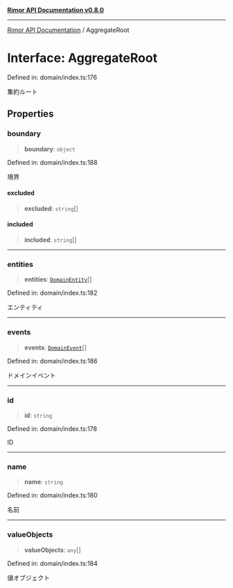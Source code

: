 [**Rimor API Documentation v0.8.0**](../README.md)

***

[Rimor API Documentation](../globals.md) / AggregateRoot

# Interface: AggregateRoot

Defined in: domain/index.ts:176

集約ルート

## Properties

### boundary

> **boundary**: `object`

Defined in: domain/index.ts:188

境界

#### excluded

> **excluded**: `string`[]

#### included

> **included**: `string`[]

***

### entities

> **entities**: [`DomainEntity`](DomainEntity.md)[]

Defined in: domain/index.ts:182

エンティティ

***

### events

> **events**: [`DomainEvent`](DomainEvent.md)[]

Defined in: domain/index.ts:186

ドメインイベント

***

### id

> **id**: `string`

Defined in: domain/index.ts:178

ID

***

### name

> **name**: `string`

Defined in: domain/index.ts:180

名前

***

### valueObjects

> **valueObjects**: `any`[]

Defined in: domain/index.ts:184

値オブジェクト
